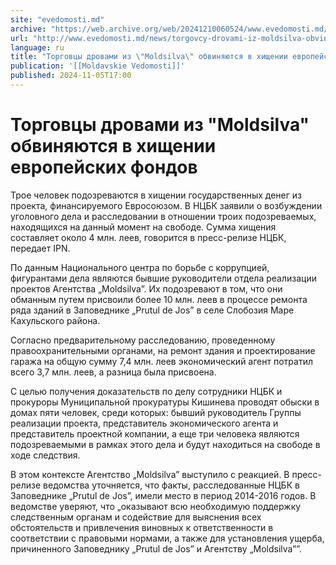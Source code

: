 ```yaml
---
site: "evedomosti.md"
archive: "https://web.archive.org/web/20241210060524/www.evedomosti.md/news/torgovcy-drovami-iz-moldsilva-obvinyayutsya-v-hishenii-evrop"
url: "http://www.evedomosti.md/news/torgovcy-drovami-iz-moldsilva-obvinyayutsya-v-hishenii-evrop"
language: ru
title: "Торговцы дровами из \"Moldsilva\" обвиняются в хищении европейских фондов"
publication: '[[Moldavskie Vedomosti]]'
published: 2024-11-05T17:00
---
```


# Торговцы дровами из "Moldsilva" обвиняются в хищении европейских фондов

Трое человек подозреваются в хищении государственных денег из проекта, финансируемого Евросоюзом. В НЦБК заявили о возбуждении уголовного дела и расследовании в отношении троих подозреваемых, находящихся на данный момент на свободе. Сумма хищения составляет около 4 млн. леев, говорится в пресс-релизе НЦБК, передает IPN.

По данным Национального центра по борьбе с коррупцией, фигурантами дела являются бывшие руководители отдела реализации проектов Агентства „Moldsilva”. Их подозревают в том, что они обманным путем присвоили более 10 млн. леев в процессе ремонта ряда зданий в Заповеднике „Prutul de Jos” в селе Слобозия Маре Кахульского района.

Согласно предварительному расследованию, проведенному правоохранительными органами, на ремонт здания и проектирование гаража на общую сумму 7,4 млн. леев экономический агент потратил всего 3,7 млн. леев, а разница была присвоена.

С целью получения доказательств по делу сотрудники НЦБК и прокуроры Муниципальной прокуратуры Кишинева проводят обыски в домах пяти человек, среди которых: бывший руководитель Группы реализации проекта, представитель экономического агента и представитель проектной компании, а еще три человека являются подозреваемыми в рамках этого дела и будут находиться на свободе в ходе следствия.

В этом контексте Агентство „Moldsilva” выступило с реакцией. В пресс-релизе ведомства уточняется, что факты, расследованные НЦБК в Заповеднике „Prutul de Jos”, имели место в период 2014-2016 годов. В ведомстве уверяют, что „оказывают всю необходимую поддержку следственным органам и содействие для выяснения всех обстоятельств и привлечения виновных к ответственности в соответствии с правовыми нормами, а также для установления ущерба, причиненного Заповеднику „Prutul de Jos” и Агентству „Moldsilva””.